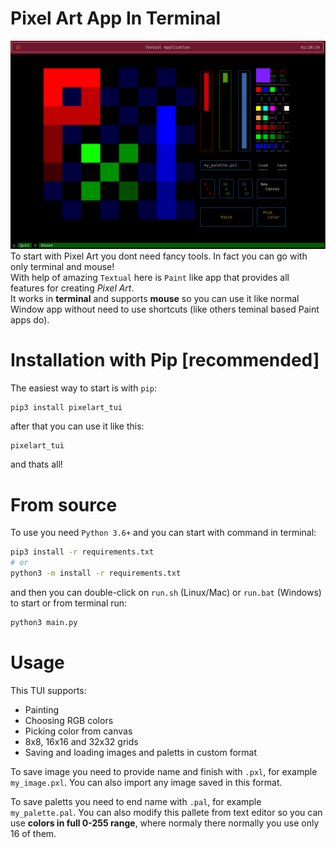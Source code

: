 # Pixel Art App In Terminal 

![PXLimage](https://raw.githubusercontent.com/Cvaniak/PixelArtTUI/master/documentation/pxl.png)  
To start with Pixel Art you dont need fancy tools. In fact you can go with only terminal and mouse!  
With help of amazing `Textual` here is `Paint` like app that provides all features for creating *Pixel Art*.  
It works in **terminal** and supports **mouse** so you can use it like normal Window app without need to use shortcuts (like others teminal based Paint apps do).

# Installation with Pip [recommended]
The easiest way to start is with `pip`:
```bash
pip3 install pixelart_tui
```
after that you can use it like this:
```
pixelart_tui
```
and thats all!

# From source 
To use you need `Python 3.6+` and you can start with command in terminal:
```bash
pip3 install -r requirements.txt
# or
python3 -m install -r requirements.txt
```
and then you can double-click on `run.sh` (Linux/Mac) or `run.bat` (Windows) to start or from terminal run:
```bash
python3 main.py
```

# Usage 
This TUI supports:
* Painting
* Choosing RGB colors
* Picking color from canvas
* 8x8, 16x16 and 32x32 grids
* Saving and loading images and paletts in custom format

To save image you need to provide name and finish with `.pxl`, for example `my_image.pxl`. You can also import any image saved in this format.

To save paletts you need to end name with `.pal`, for example `my_palette.pal`. You can also modify this pallete from text editor so you can use **colors in full 0-255 range**, where normaly there normally you use only 16 of them.


